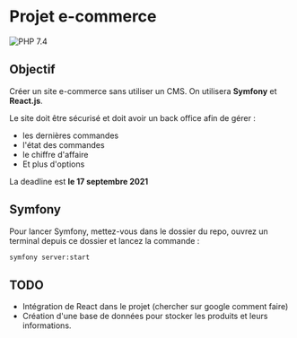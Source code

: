 # Projet e-commerce

![PHP 7.4](https://img.shields.io/badge/PHP-7.4-orange?style=for-the-badge&logo=appveyor)

## Objectif

Créer un site e-commerce sans utiliser un CMS. On utilisera **Symfony** et **React.js**.

Le site doit être sécurisé et doit avoir un back office afin de gérer :

- les dernières commandes
- l'état des commandes
- le chiffre d'affaire
- Et plus d'options

La deadline est **le 17 septembre 2021**

## Symfony

Pour lancer Symfony, mettez-vous dans le dossier du repo, ouvrez un terminal depuis ce dossier et lancez la commande :
```bash
symfony server:start
```


## TODO

- Intégration de React dans le projet (chercher sur google comment faire)
- Création d'une base de données pour stocker les produits et leurs informations.
